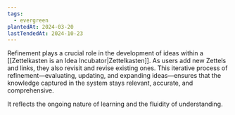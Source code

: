 ```yaml
---
tags:
  - evergreen
plantedAt: 2024-03-20
lastTendedAt: 2024-10-23
---
```

Refinement plays a crucial role in the development of ideas within a [[Zettelkasten is an Idea Incubator|Zettelkasten]]. As users add new Zettels and links, they also revisit and revise existing ones. This iterative process of refinement—evaluating, updating, and expanding ideas—ensures that the knowledge captured in the system stays relevant, accurate, and comprehensive.

It reflects the ongoing nature of learning and the fluidity of understanding.
